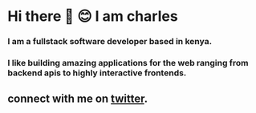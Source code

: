 # Hi there :wave: :blush: I am charles

### I am  a  fullstack software developer based in kenya.

### I like building amazing applications for the web ranging from backend apis to highly interactive frontends.

## connect with me on [twitter](https://twitter.com/kyarleschalo/).
